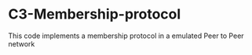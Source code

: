 # C3-Membership-protocol
This code implements a membership protocol in a emulated Peer to Peer network

